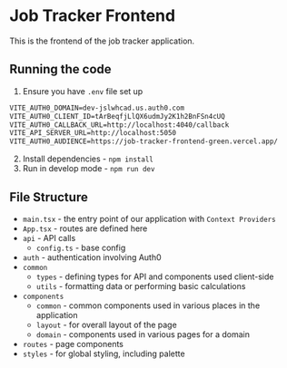 # Job Tracker Frontend
This is the frontend of the job tracker application.

## Running the code

1. Ensure you have `.env` file set up

```markdown
VITE_AUTH0_DOMAIN=dev-jslwhcad.us.auth0.com
VITE_AUTH0_CLIENT_ID=tArBeqfjLlQX6udmJy2K1h2BnFSn4cUQ
VITE_AUTH0_CALLBACK_URL=http://localhost:4040/callback
VITE_API_SERVER_URL=http://localhost:5050
VITE_AUTH0_AUDIENCE=https://job-tracker-frontend-green.vercel.app/
```

2. Install dependencies - `npm install`
3. Run in develop mode - `npm run dev`

## File Structure
- `main.tsx` - the entry point of our application with `Context Providers`
- `App.tsx` - routes are defined here
- `api` - API calls
  - `config.ts` - base config
- `auth` - authentication involving Auth0
- `common`
  - `types` - defining types for API and components used client-side
  - `utils` - formatting data or performing basic calculations
- `components`
  - `common` - common components used in various places in the application
  - `layout` - for overall layout of the page
  - `domain` - components used in various pages for a domain
- `routes` - page components
- `styles` - for global styling, including palette
